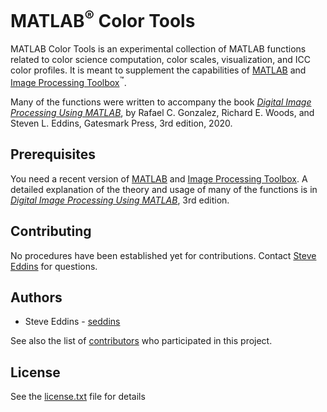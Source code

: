 # MATLAB<sup>&reg;</sup> Color Tools

MATLAB Color Tools is an experimental collection of MATLAB functions related
to color science computation, color scales, visualization, and ICC color profiles.
It is meant to supplement the capabilities of [MATLAB](https://www.mathworks.com/products/matlab.html)
and [Image Processing Toolbox](https://www.mathworks.com/products/image.html)<sup>&trade;</sup>.

Many of the functions were written to accompany the book [_Digital Image Processing Using MATLAB_](http://imageprocessingplace.com), by Rafael C. Gonzalez, Richard E. Woods, and Steven L. Eddins, Gatesmark Press, 3rd edition, 2020.

## Prerequisites

You need a recent version of [MATLAB](https://www.mathworks.com/products/matlab.html)
and [Image Processing Toolbox](https://www.mathworks.com/products/image.html). A detailed explanation of the theory and usage of many of the functions is in [_Digital Image Processing Using MATLAB_](http://imageprocessingplace.com), 3rd edition.

## Contributing

No procedures have been established yet for contributions. Contact
[Steve Eddins](https://www.mathworks.com/matlabcentral/profile/contact/476476-steve-eddins)
for questions.

## Authors

* Steve Eddins - [seddins](https://github.com/seddins)

See also the list of [contributors](https://github.com/mathworks/matlab-color-tools/graphs/contributors)
who participated in this project.

## License

See the [license.txt](https://github.com/mathworks/matlab-color-tools/blob/master/license.txt)
file for details
